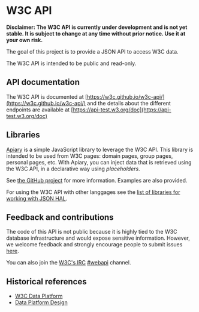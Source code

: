 # W3C API

**Disclaimer: The W3C API is currently under development and is not yet stable. It is subject to change at any time without prior notice. Use it at your own risk.**

The goal of this project is to provide a JSON API to access W3C data.

The W3C API is intended to be public and read-only.

## API documentation

The W3C API is documented at [https://w3c.github.io/w3c-api/](https://w3c.github.io/w3c-api/) and the details about the different endpoints are available at [https://api-test.w3.org/doc](https://api-test.w3.org/doc)

## Libraries

[Apiary](https://github.com/w3c/apiary) is a simple JavaScript library to leverage the W3C API.
This library is intended to be used from W3C pages: domain pages, group pages, personal pages, etc.
With Apiary, you can inject data that is retrieved using the W3C API, in a declarative way using *placeholders*.

See [the GitHub project](https://github.com/w3c/apiary) for more information.
Examples are also provided.

For using the W3C API with other langgages see the [list of libraries for working with JSON HAL](https://github.com/mikekelly/hal_specification/wiki/Libraries).

## Feedback and contributions

The code of this API is not public because it is highly tied to the W3C database infrastructure and would expose sensitive information. However, we welcome feedback and strongly encourage people to submit issues [here](https://github.com/w3c/w3c-api/issues).

You can also join the [W3C's IRC](http://www.w3.org/Project/IRC/) [#webapi](irc://irc.w3.org:6667/webapi) channel.

## Historical references

* [W3C Data Platform](http://w3c.github.io/w3c-api/data-platform.html)
* [Data Platform Design](http://w3c.github.io/w3c-api/data-platform-design.html)
